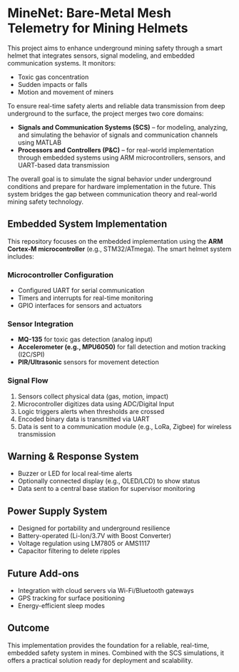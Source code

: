 # MineNet: Bare-Metal Mesh Telemetry for Mining Helmets

This project aims to enhance underground mining safety through a smart helmet that integrates sensors, signal modeling, and embedded communication systems. It monitors:

- Toxic gas concentration  
- Sudden impacts or falls  
- Motion and movement of miners

To ensure real-time safety alerts and reliable data transmission from deep underground to the surface, the project merges two core domains:

- **Signals and Communication Systems (SCS)** – for modeling, analyzing, and simulating the behavior of signals and communication channels using MATLAB
- **Processors and Controllers (P&C)** – for real-world implementation through embedded systems using ARM microcontrollers, sensors, and UART-based data transmission

The overall goal is to simulate the signal behavior under underground conditions and prepare for hardware implementation in the future. This system bridges the gap between communication theory and real-world mining safety technology.

## Embedded System Implementation
This repository focuses on the embedded implementation using the **ARM Cortex-M microcontroller** (e.g., STM32/ATmega). The smart helmet system includes:

### Microcontroller Configuration
- Configured UART for serial communication
- Timers and interrupts for real-time monitoring
- GPIO interfaces for sensors and actuators

### Sensor Integration
- **MQ-135** for toxic gas detection (analog input)
- **Accelerometer (e.g., MPU6050)** for fall detection and motion tracking (I2C/SPI)
- **PIR/Ultrasonic** sensors for movement detection

### Signal Flow
1. Sensors collect physical data (gas, motion, impact)
2. Microcontroller digitizes data using ADC/Digital Input
3. Logic triggers alerts when thresholds are crossed
4. Encoded binary data is transmitted via UART
5. Data is sent to a communication module (e.g., LoRa, Zigbee) for wireless transmission

## Warning & Response System
- Buzzer or LED for local real-time alerts
- Optionally connected display (e.g., OLED/LCD) to show status
- Data sent to a central base station for supervisor monitoring

## Power Supply System
- Designed for portability and underground resilience
- Battery-operated (Li-Ion/3.7V with Boost Converter)
- Voltage regulation using LM7805 or AMS1117
- Capacitor filtering to delete ripples

## Future Add-ons
- Integration  with cloud servers via Wi-Fi/Bluetooth gateways
- GPS tracking for surface positioning
- Energy-efficient sleep modes

## Outcome
This implementation provides the foundation for a reliable, real-time, embedded safety system in mines. Combined with the SCS simulations, it offers a practical solution ready for deployment and scalability.



